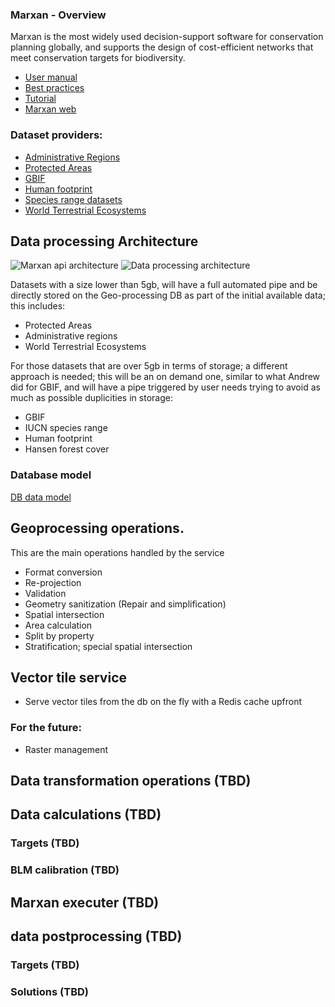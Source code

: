 ### Marxan - Overview
Marxan is the most widely used decision-support software for conservation planning globally, and supports the design of cost-efficient networks that meet conservation targets for biodiversity.

* [User manual](https://marxansolutions.org/wp-content/uploads/2020/04/Marxan_User_Manual_2008.pdf)
* [Best practices](https://marxansolutions.org/wp-content/uploads/2020/04/Marxan-Good-Practices-Handbook-v2-2013.pdf)
* [Tutorial](https://marxansolutions.org/wp-content/uploads/2020/04/Tutorial.zip)
* [Marxan web](https://app.marxanweb.org/)

### Dataset providers:
* [Administrative Regions](https://d1gam3xoknrgr2.cloudfront.net/current/WDPA_WDOECM_wdpa_shp.zip)
* [Protected Areas](https://d1gam3xoknrgr2.cloudfront.net/current/WDPA_WDOECM_wdpa_shp.zip)
* [GBIF](https://api.gbif.org/v1/)
* [Human footprint](https://figshare.com/articles/Global_Human_Modification/7283087)
* [Species range datasets](https://www.iucnredlist.org/resources/spatial-data-download)
* [World Terrestrial Ecosystems](https://www.arcgis.com/home/item.html?id=140af3e5389a4afcb421ee4633d18d3a)


## Data processing Architecture
![Marxan api architecture](http://www.plantuml.com/plantuml/proxy?cache=no&src=https://raw.githubusercontent.com/Vizzuality/marxan-cloud/feature/add-new-services-processing/marxan-api-architecture.puml)
![Data processing architecture](http://www.plantuml.com/plantuml/proxy?cache=no&src=https://raw.githubusercontent.com/Vizzuality/marxan-cloud/develop/marxan-data-processing-architecture.puml)

Datasets with a size lower than 5gb, will have a full automated pipe and be directly stored on the Geo-processing DB as part of the initial available data; this includes:  
* Protected Areas 
* Administrative regions
* World Terrestrial Ecosystems  

For those datasets that are over 5gb in terms of storage; a different approach is needed; this will be an on demand one, similar to what Andrew did for GBIF, and will have a pipe triggered by user needs trying to avoid as much as possible duplicities in storage: 
* GBIF
* IUCN species range
* Human footprint 
* Hansen forest cover
### Database model
[DB data model](https://dbdiagram.io/embed/5ff8693580d742080a358e7f)


## Geoprocessing operations.

This are the main operations handled by the service
* Format conversion
* Re-projection
* Validation
* Geometry sanitization (Repair and simplification)
* Spatial intersection
* Area calculation
* Split by property
* Stratification; special spatial intersection

## Vector tile service

* Serve vector tiles from the db on the fly with a Redis cache upfront


### For the future:
* Raster management

## Data transformation operations (TBD)


## Data calculations (TBD)
### Targets (TBD)

### BLM calibration (TBD)


## Marxan executer (TBD)

## data postprocessing (TBD)
### Targets (TBD)
### Solutions (TBD)
